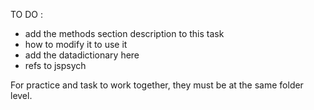 TO DO : 
* add the methods section description to this task
* how to modify it to use it
* add the datadictionary here
* refs to jspsych

For practice and task to work together, they must be at the same folder level.